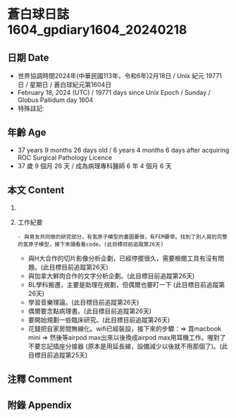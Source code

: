 [_metadata_:encoding]: - "utf-8"
[_metadata_:language]: - "zh-Hant-TW"
[_metadata_:fileformat]: - "markdown"
[_metadata_:MIME_type]: - "text/plain"
[_metadata_:markdown_version]: - "commonmark version 0.30"
[_metadata_:markdown_spec]: - "https://spec.commonmark.org/0.30/"

# 蒼白球日誌1604_gpdiary1604_20240218 #

## 日期 Date ##

* 世界協調時間2024年(中華民國113年，令和6年)2月18日 / Unix 紀元 19771 日 / 星期日 / 蒼白球紀元第1604日
* February 18, 2024 (UTC) / 19771 days since Unix Epoch / Sunday / Globus Pallidum day 1604
* 特殊註記:

## 年齡 Age ##

* 37 years 9 months 26 days old / 6 years 4 months 6 days after acquiring ROC Surgical Pathology Licence
* 37 歲 9 個月 26 天 / 成為病理專科醫師 6 年 4 個月 6 天

## 本文 Content ##

1. 

    
2. 工作紀要

       - 與男友共同做的研究部分，有氫原子模型的畫圖要做，有FEM要學。找到了別人寫的完整的氫原子模型，接下來讀看看code。(此目標目前追蹤第26天)
   - 與H大合作的切片影像分析企劃，已經停擺很久，需要檢閱工具有沒有問題。(此目標目前追蹤第26天)
   - 與加拿大鮮肉合作的文字分析企劃。(此目標目前追蹤第26天)
   - BL學科搬遷，主要是助理在規劃，但偶爾也要盯一下 (此目標目前追蹤第26天)
   - 學習音樂理論。(此目標目前追蹤第26天)
   - 偶爾要念點病理書。(此目標目前追蹤第26天)
   - 要開始規劃一些臨床研究。(此目標目前追蹤第26天)
   - 花錢把自家房間無線化。wifi已經裝設，接下來的步驟：=> 買macbook mini => 然後等airpod max出來以後換成airpod max用耳機工作。喔對了不要忘記插座分接器 (原本是用延長線，設備減少以後就不用那個了)。(此目標目前追蹤第25天)


## 注釋 Comment ##


## 附錄 Appendix ##

